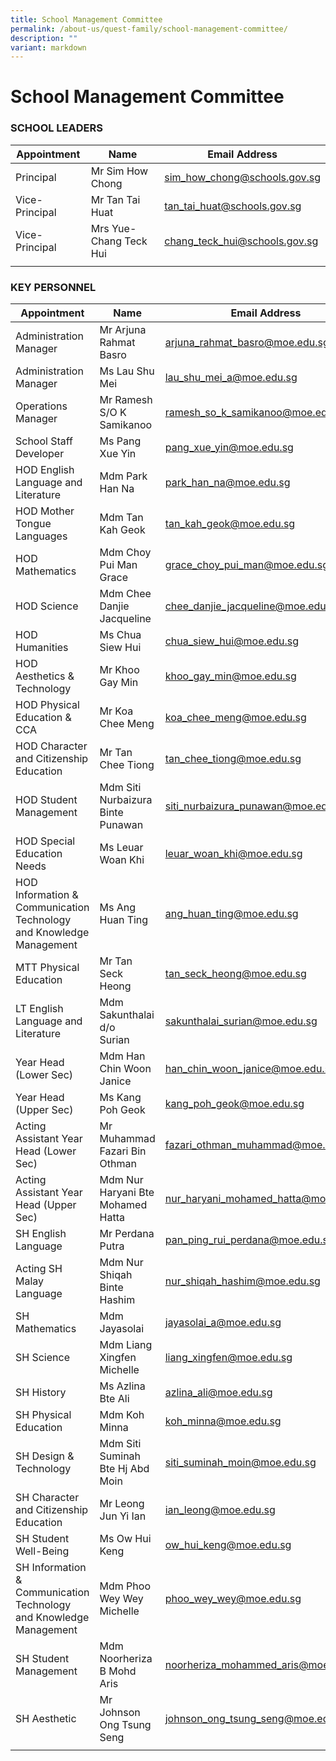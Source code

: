 ```yaml
---
title: School Management Committee
permalink: /about-us/quest-family/school-management-committee/
description: ""
variant: markdown
---
```

School Management Committee
===========================

### SCHOOL LEADERS

| Appointment |Name | Email Address |
| -------- | -------- | -------- |
| Principal    | Mr Sim How Chong     | <a href="mailto: sim_how_chong@schools.gov.sg"> sim_how_chong@schools.gov.sg</a>      |
| Vice-Principal    | Mr Tan Tai Huat     | <a href="mailto: tan_tai_huat@schools.gov.sg"> tan_tai_huat@schools.gov.sg</a>      |
| Vice-Principal    | Mrs Yue-Chang Teck Hui    | <a href="mailto: chang_teck_hui@schools.gov.sg"> chang_teck_hui@schools.gov.sg</a>      |
| | | |

### KEY PERSONNEL

| Appointment |Name | Email Address |
| -------- | -------- | -------- |
| Administration Manager   | Mr Arjuna Rahmat Basro   | <a href="mailto: arjuna_rahmat_basro@moe.edu.sg"> arjuna_rahmat_basro@moe.edu.sg</a>      |
| Administration Manager   | Ms Lau Shu Mei   | <a href="mailto: lau_shu_mei_a@moe.edu.sg"> lau_shu_mei_a@moe.edu.sg</a>      |
| Operations Manager   | Mr Ramesh S/O K Samikanoo   | <a href="mailto: ramesh_so_k_samikanoo@moe.edu.sg"> ramesh_so_k_samikanoo@moe.edu.sg</a>      |
| School Staff Developer   | Ms Pang Xue Yin| <a href="mailto: pang_xue_yin@moe.edu.sg"> pang_xue_yin@moe.edu.sg</a>      |
| HOD English Language and Literature | Mdm Park Han Na   | <a href="mailto: park_han_na@moe.edu.sg"> park_han_na@moe.edu.sg</a>    |
| HOD Mother Tongue Languages   | Mdm Tan Kah Geok | <a href="tan_kah_geok@moe.edu.sg"> tan_kah_geok@moe.edu.sg</a>      |
| HOD Mathematics | Mdm Choy Pui Man Grace | <a href="grace_choy_pui_man@moe.edu.sg"> grace_choy_pui_man@moe.edu.sg</a>      |
| HOD Science  | Mdm Chee Danjie Jacqueline | <a href="chee_danjie_jacqueline@moe.edu.sg"> chee_danjie_jacqueline@moe.edu.sg</a>      |
| HOD Humanities   | Ms Chua Siew Hui   | <a href="mailto: chua_siew_hui@moe.edu.sg"> chua_siew_hui@moe.edu.sg</a>      |
| HOD Aesthetics &amp; Technology   | Mr Khoo Gay Min | <a href="khoo_gay_min@moe.edu.sg"> khoo_gay_min@moe.edu.sg</a>      |
| HOD Physical Education &amp; CCA   | Mr Koa Chee Meng | <a href="koa_chee_meng@moe.edu.sg"> koa_chee_meng@moe.edu.sg</a>      |
| HOD Character and Citizenship Education | Mr Tan Chee Tiong | <a href="tan_chee_tiong@moe.edu.sg"> tan_chee_tiong@moe.edu.sg</a>     
| HOD Student Management | Mdm Siti Nurbaizura Binte Punawan | <a href="siti_nurbaizura_punawan@moe.edu.sg"> siti_nurbaizura_punawan@moe.edu.sg</a>      |
| HOD Special Education Needs | Ms Leuar Woan Khi | <a href="leuar_woan_khi@moe.gov.sg"> leuar_woan_khi@moe.edu.sg</a>      |
| HOD Information &amp; Communication Technology and Knowledge Management | Ms Ang Huan Ting | <a href="ang_huan_ting@moe.gov.sg"> ang_huan_ting@moe.edu.sg</a>      |
| MTT Physical Education&nbsp; | Mr Tan Seck Heong&nbsp;&nbsp;&nbsp;&nbsp; | <a href="mailto: tan_seck_heong@moe.edu.sg"> tan_seck_heong@moe.edu.sg </a>&nbsp;&nbsp;&nbsp;&nbsp;&nbsp; |
| LT English Language and Literature&nbsp; | Mdm Sakunthalai d/o Surian&nbsp;&nbsp;&nbsp;&nbsp; | <a href="mailto: sakunthalai_surian@moe.edu.sg"> sakunthalai_surian@moe.edu.sg</a>&nbsp;&nbsp;&nbsp;&nbsp;&nbsp; |
| Year Head (Lower Sec)| Mdm Han Chin Woon Janice  | <a href="han_chin_woon_janice@moe.edu.sg"> han_chin_woon_janice@moe.edu.sg</a>      |
| Year Head (Upper Sec)| Ms Kang Poh Geok | <a href="kang_poh_geok@moe.edu.sg"> kang_poh_geok@moe.edu.sg</a>      |
| Acting Assistant Year Head (Lower Sec) | Mr Muhammad Fazari Bin Othman | <a href="fazari_othman_muhammad@moe.edu.sg"> fazari_othman_muhammad@moe.edu.sg</a>      |
| Acting Assistant Year Head (Upper Sec) | Mdm Nur Haryani Bte Mohamed Hatta | <a href="nur_haryani_mohamed_hatta@moe.edu.sg"> nur_haryani_mohamed_hatta@moe.edu.sg</a>      |
| SH English Language| Mr Perdana Putra  | <a href="pan_ping_rui_perdana@moe.edu.sg"> pan_ping_rui_perdana@moe.edu.sg</a>      |
| Acting SH Malay Language | Mdm Nur Shiqah Binte Hashim | <a href="nur_shiqah_hashim@moe.edu.sg"> nur_shiqah_hashim@moe.edu.sg</a>      |
| SH Mathematics| Mdm Jayasolai | <a href="jayasolai_a@moe.edu.sg"> jayasolai_a@moe.edu.sg</a>      |
| SH Science | Mdm Liang Xingfen Michelle | <a href="liang_xingfen@moe.edu.sg"> liang_xingfen@moe.edu.sg</a>      |
| SH History| Ms Azlina Bte Ali | <a href="azlina_ali@moe.edu.sg"> azlina_ali@moe.edu.sg</a>      |
| SH Physical Education| Mdm Koh Minna | <a href="koh_minna@moe.edu.sg"> koh_minna@moe.edu.sg</a>      |
| SH Design &amp; Technology  | Mdm Siti Suminah Bte Hj Abd Moin | <a href="siti_suminah_moin@moe.edu.sg"> siti_suminah_moin@moe.edu.sg</a>      |
| SH Character and Citizenship Education | Mr Leong Jun Yi Ian   | <a href="ian_leong@moe.edu.sg"> ian_leong@moe.edu.sg</a>      |
| SH Student Well-Being | Ms Ow Hui Keng  | <a href="ow_hui_keng@moe.edu.sg"> ow_hui_keng@moe.edu.sg</a>      |
| SH Information &amp; Communication Technology and Knowledge Management | Mdm Phoo Wey Wey Michelle | <a href="phoo_wey_wey@moe.edu.sg"> phoo_wey_wey@moe.edu.sg</a>      |
| SH Student Management | Mdm Noorheriza B Mohd Aris | <a href="noorheriza_mohammed_aris@moe.edu.sg"> noorheriza_mohammed_aris@moe.edu.sg</a>      |
| SH Aesthetic | Mr Johnson Ong Tsung Seng | <a href="johnson_ong_tsung_seng@moe.edu.sg"> johnson_ong_tsung_seng@moe.edu.sg</a>      |
| | | |

<br>